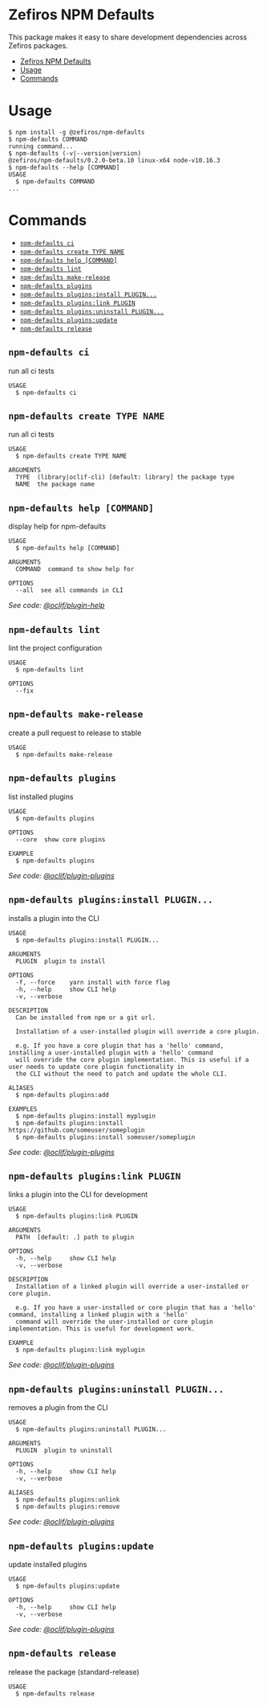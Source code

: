 # Zefiros NPM Defaults
This package makes it easy to share development dependencies across Zefiros packages.

<!-- toc -->
* [Zefiros NPM Defaults](#zefiros-npm-defaults)
* [Usage](#usage)
* [Commands](#commands)
<!-- tocstop -->
# Usage
<!-- usage -->
```sh-session
$ npm install -g @zefiros/npm-defaults
$ npm-defaults COMMAND
running command...
$ npm-defaults (-v|--version|version)
@zefiros/npm-defaults/0.2.0-beta.10 linux-x64 node-v10.16.3
$ npm-defaults --help [COMMAND]
USAGE
  $ npm-defaults COMMAND
...
```
<!-- usagestop -->
# Commands
<!-- commands -->
* [`npm-defaults ci`](#npm-defaults-ci)
* [`npm-defaults create TYPE NAME`](#npm-defaults-create-type-name)
* [`npm-defaults help [COMMAND]`](#npm-defaults-help-command)
* [`npm-defaults lint`](#npm-defaults-lint)
* [`npm-defaults make-release`](#npm-defaults-make-release)
* [`npm-defaults plugins`](#npm-defaults-plugins)
* [`npm-defaults plugins:install PLUGIN...`](#npm-defaults-pluginsinstall-plugin)
* [`npm-defaults plugins:link PLUGIN`](#npm-defaults-pluginslink-plugin)
* [`npm-defaults plugins:uninstall PLUGIN...`](#npm-defaults-pluginsuninstall-plugin)
* [`npm-defaults plugins:update`](#npm-defaults-pluginsupdate)
* [`npm-defaults release`](#npm-defaults-release)

## `npm-defaults ci`

run all ci tests

```
USAGE
  $ npm-defaults ci
```

## `npm-defaults create TYPE NAME`

run all ci tests

```
USAGE
  $ npm-defaults create TYPE NAME

ARGUMENTS
  TYPE  (library|oclif-cli) [default: library] the package type
  NAME  the package name
```

## `npm-defaults help [COMMAND]`

display help for npm-defaults

```
USAGE
  $ npm-defaults help [COMMAND]

ARGUMENTS
  COMMAND  command to show help for

OPTIONS
  --all  see all commands in CLI
```

_See code: [@oclif/plugin-help](https://github.com/oclif/plugin-help/blob/v2.2.1/src/commands/help.ts)_

## `npm-defaults lint`

lint the project configuration

```
USAGE
  $ npm-defaults lint

OPTIONS
  --fix
```

## `npm-defaults make-release`

create a pull request to release to stable

```
USAGE
  $ npm-defaults make-release
```

## `npm-defaults plugins`

list installed plugins

```
USAGE
  $ npm-defaults plugins

OPTIONS
  --core  show core plugins

EXAMPLE
  $ npm-defaults plugins
```

_See code: [@oclif/plugin-plugins](https://github.com/oclif/plugin-plugins/blob/v1.7.8/src/commands/plugins/index.ts)_

## `npm-defaults plugins:install PLUGIN...`

installs a plugin into the CLI

```
USAGE
  $ npm-defaults plugins:install PLUGIN...

ARGUMENTS
  PLUGIN  plugin to install

OPTIONS
  -f, --force    yarn install with force flag
  -h, --help     show CLI help
  -v, --verbose

DESCRIPTION
  Can be installed from npm or a git url.

  Installation of a user-installed plugin will override a core plugin.

  e.g. If you have a core plugin that has a 'hello' command, installing a user-installed plugin with a 'hello' command 
  will override the core plugin implementation. This is useful if a user needs to update core plugin functionality in 
  the CLI without the need to patch and update the whole CLI.

ALIASES
  $ npm-defaults plugins:add

EXAMPLES
  $ npm-defaults plugins:install myplugin 
  $ npm-defaults plugins:install https://github.com/someuser/someplugin
  $ npm-defaults plugins:install someuser/someplugin
```

_See code: [@oclif/plugin-plugins](https://github.com/oclif/plugin-plugins/blob/v1.7.8/src/commands/plugins/install.ts)_

## `npm-defaults plugins:link PLUGIN`

links a plugin into the CLI for development

```
USAGE
  $ npm-defaults plugins:link PLUGIN

ARGUMENTS
  PATH  [default: .] path to plugin

OPTIONS
  -h, --help     show CLI help
  -v, --verbose

DESCRIPTION
  Installation of a linked plugin will override a user-installed or core plugin.

  e.g. If you have a user-installed or core plugin that has a 'hello' command, installing a linked plugin with a 'hello' 
  command will override the user-installed or core plugin implementation. This is useful for development work.

EXAMPLE
  $ npm-defaults plugins:link myplugin
```

_See code: [@oclif/plugin-plugins](https://github.com/oclif/plugin-plugins/blob/v1.7.8/src/commands/plugins/link.ts)_

## `npm-defaults plugins:uninstall PLUGIN...`

removes a plugin from the CLI

```
USAGE
  $ npm-defaults plugins:uninstall PLUGIN...

ARGUMENTS
  PLUGIN  plugin to uninstall

OPTIONS
  -h, --help     show CLI help
  -v, --verbose

ALIASES
  $ npm-defaults plugins:unlink
  $ npm-defaults plugins:remove
```

_See code: [@oclif/plugin-plugins](https://github.com/oclif/plugin-plugins/blob/v1.7.8/src/commands/plugins/uninstall.ts)_

## `npm-defaults plugins:update`

update installed plugins

```
USAGE
  $ npm-defaults plugins:update

OPTIONS
  -h, --help     show CLI help
  -v, --verbose
```

_See code: [@oclif/plugin-plugins](https://github.com/oclif/plugin-plugins/blob/v1.7.8/src/commands/plugins/update.ts)_

## `npm-defaults release`

release the package (standard-release)

```
USAGE
  $ npm-defaults release
```
<!-- commandsstop -->
